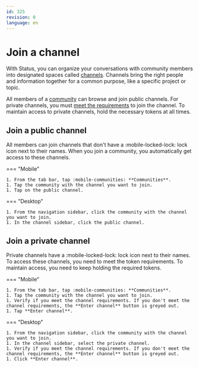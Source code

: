 ```yaml
---
id: 325
revision: 0
language: en
---
```


# Join a channel

With Status, you can organize your conversations with community members into designated spaces called [channels](channels-your-quick-start-guide.md). Channels bring the right people and information together for a common purpose, like a specific project or topic.

All members of a [community](about-status-communities.md) can browse and join public channels. For private channels, you must [meet the requirements](understand-token-requirements-in-channels.md) to join the channel. To maintain access to private channels, hold the necessary tokens at all times.

## Join a public channel

All members can join channels that don't have a :mobile-locked-lock: lock icon next to their names. When you join a community, you automatically get access to these channels.

=== "Mobile"

    1. From the tab bar, tap :mobile-communities: **Communities**.
    1. Tap the community with the channel you want to join.
    1. Tap on the public channel.

=== "Desktop"

    1. From the navigation sidebar, click the community with the channel you want to join.
    1. In the channel sidebar, click the public channel.

## Join a private channel

Private channels have a :mobile-locked-lock: lock icon next to their names. To access these channels, you need to meet the token requirements. To maintain access, you need to keep holding the required tokens.

=== "Mobile"

    1. From the tab bar, tap :mobile-communities: **Communities**.
    1. Tap the community with the channel you want to join.
    1. Verify if you meet the channel requirements. If you don't meet the channel requirements, the **Enter channel** button is greyed out.
    1. Tap **Enter channel**.

=== "Desktop"

    1. From the navigation sidebar, click the community with the channel you want to join.
    1. In the channel sidebar, select the private channel.
    1. Verify if you meet the channel requirements. If you don't meet the channel requirements, the **Enter channel** button is greyed out.
    1. Click **Enter channel**.
